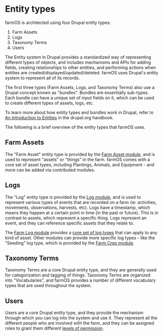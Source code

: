 # Entity types

farmOS is architected using four Drupal entity types:

1. Farm Assets
2. Logs
3. Taxonomy Terms
4. Users

The Entity system in Drupal provides a standardized way of representing
different types of objects, and includes mechanisms and APIs for adding fields,
creating relationships to other entities, and performing actions when entities
are created/displayed/updated/deleted. farmOS uses Drupal's entity system to
represent all of its records.

The first three types (Farm Assets, Logs, and Taxonomy Terms) also use a Drupal
concept known as "bundles". Bundles are essentially sub-types. Each bundle can
have a unique set of input fields on it, which can be used to create different
types of assets, logs, etc.

To learn more about how entity types and bundles work in Drupal, refer to
[An Introduction to Entities] in the drupal.org handbook.

The following is a brief overview of the entity types that farmOS uses.

## Farm Assets

The "Farm Asset" entity type is provided by the [Farm Asset module], and is used
to represent "assets" or "things" in the farm. farmOS comes with a core set of
asset types, including Plantings, Animals, and Equipment - and more can be added
via contributed modules.

## Logs

The "Log" entity type is provided by the [Log module], and is used to represent
various types of events that are recorded on a farm (ie: activities, movements,
observations, harvests, etc). Logs have a timestamp, which means they happen at
a certain point in time (in the past or future). This is in contrast to assets,
which represent a specific thing. Logs represent an event, and they can
reference specific assets that they relate to.

The [Farm Log module] provides a [core set of log types] that can apply to any
kind of asset. Other modules can provide more specific log types - like the
"Seeding" log type, which is provided by the [Farm Crop module].

## Taxonomy Terms

Taxonomy Terms are a core Drupal entity type, and they are generally used for
categorization and tagging of things. Taxonomy Terms are organized into
"Vocabularies", and farmOS provides a number of different vocabulary types that
are used throughout the system.

## Users

Users are a core Drupal entity type, and they provide the mechanism through
which you can log into the system and use it. They represent all the different
people who are involved with the farm, and they can be assigned roles to grant
them different [levels of permission].

[An Introduction to Entities]: http://www.drupal.org/node/1261744
[Farm Asset module]: https://drupal.org/project/farm_asset
[Log module]: https://drupal.org/project/log
[Farm Log module]: https://drupal.org/project/farm_log
[core set of log types]: /guide/logs
[Farm Crop module]: https://drupal.org/project/farm_crop
[levels of permission]: /guide/roles

